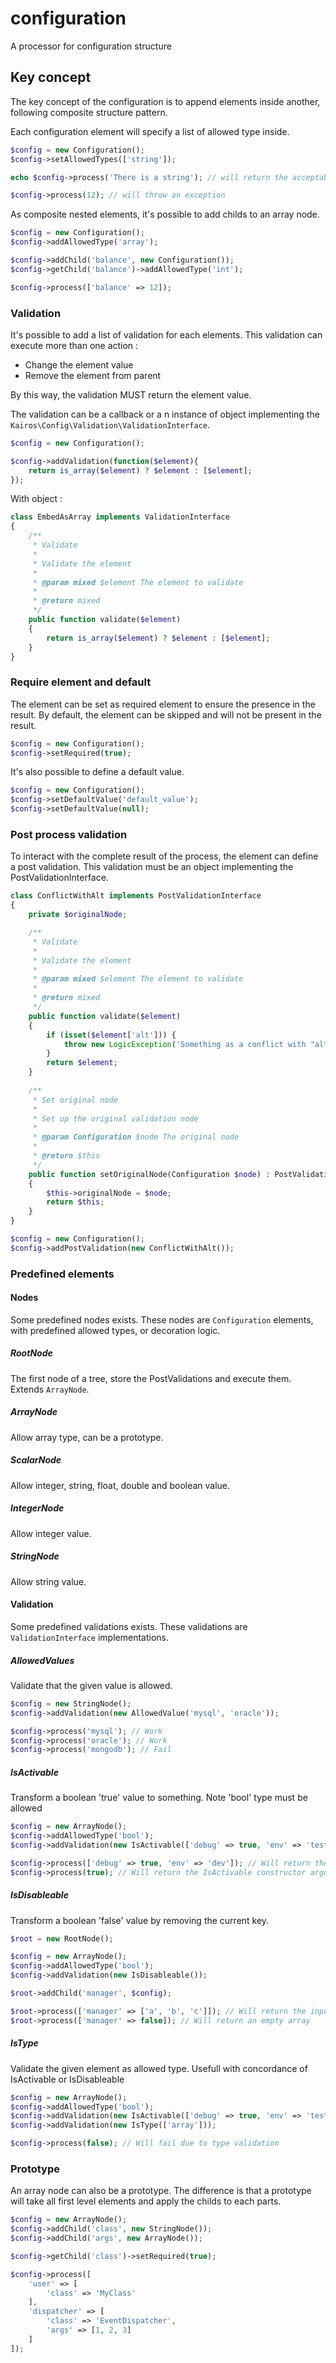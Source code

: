 # configuration

A processor for configuration structure

## Key concept

The key concept of the configuration is to append elements inside another, following composite structure pattern.

Each configuration element will specify a list of allowed type inside.

```php
$config = new Configuration();
$config->setAllowedTypes(['string']);

echo $config->process('There is a string'); // will return the acceptable input 'There is a string'

$config->process(12); // will throw an exception
```

As composite nested elements, it's possible to add childs to an array node.

```php
$config = new Configuration();
$config->addAllowedType('array');

$config->addChild('balance', new Configuration());
$config->getChild('balance')->addAllowedType('int');

$config->process(['balance' => 12]);
```

### Validation

It's possible to add a list of validation for each elements. This validation can execute more than one action :

 * Change the element value
 * Remove the element from parent

By this way, the validation MUST return the element value.

The validation can be a callback or a n instance of object implementing the `Kairos\Config\Validation\ValidationInterface`.

```PHP
$config = new Configuration();

$config->addValidation(function($element){
	return is_array($element) ? $element : [$element];
});
```

With object :

```PHP
class EmbedAsArray implements ValidationInterface
{
    /**
     * Validate
     *
     * Validate the element
     *
     * @param mixed $element The element to validate
     *
     * @return mixed
     */
    public function validate($element)
    {
    	return is_array($element) ? $element : [$element];
    }
}
```

### Require element and default

The element can be set as required element to ensure the presence in the result. By default, the element can be skipped and will not be present in the result.

```PHP
$config = new Configuration();
$config->setRequired(true);
```

It's also possible to define a default value.

```PHP
$config = new Configuration();
$config->setDefaultValue('default_value');
$config->setDefaultValue(null);
```

### Post process validation

To interact with the complete result of the process, the element can define a post validation. This validation must be an object implementing the PostValidationInterface.

```PHP
class ConflictWithAlt implements PostValidationInterface
{
	private $originalNode;

    /**
     * Validate
     *
     * Validate the element
     *
     * @param mixed $element The element to validate
     *
     * @return mixed
     */
    public function validate($element)
    {
    	if (isset($element['alt'])) {
    		throw new LogicException('Something as a conflict with "alt" element');
    	}
    	return $element;
    }
    
    /**
     * Set original node
     *
     * Set up the original validation node
     *
     * @param Configuration $node The original node
     *
     * @return $this
     */
    public function setOriginalNode(Configuration $node) : PostValidationInterface
    {
    	$this->originalNode = $node;
    	return $this;
    }
}
```

```PHP
$config = new Configuration();
$config->addPostValidation(new ConflictWithAlt());
```

### Predefined elements

#### Nodes

Some predefined nodes exists. These nodes are `Configuration` elements, with predefined allowed types, or decoration logic.

##### RootNode

The first node of a tree, store the PostValidations and execute them. Extends `ArrayNode`.

##### ArrayNode

Allow array type, can be a prototype.

##### ScalarNode

Allow integer, string, float, double and boolean value.

##### IntegerNode

Allow integer value.

##### StringNode

Allow string value.

#### Validation

Some predefined validations exists. These validations are `ValidationInterface` implementations.

##### AllowedValues

Validate that the given value is allowed.

```PHP
$config = new StringNode();
$config->addValidation(new AllowedValue('mysql', 'oracle'));

$config->process('mysql'); // Work
$config->process('oracle'); // Work
$config->process('mongodb'); // Fail
```

##### IsActivable

Transform a boolean 'true' value to something. Note 'bool' type must be allowed

```PHP
$config = new ArrayNode();
$config->addAllowedType('bool');
$config->addValidation(new IsActivable(['debug' => true, 'env' => 'test']));

$config->process(['debug' => true, 'env' => 'dev']); // Will return the input
$config->process(true); // Will return the IsActivable constructor argument
```

##### IsDisableable

Transform a boolean 'false' value by removing the current key.

```PHP
$root = new RootNode();

$config = new ArrayNode();
$config->addAllowedType('bool');
$config->addValidation(new IsDisableable());

$root->addChild('manager', $config);

$root->process(['manager' => ['a', 'b', 'c']]); // Will return the input
$root->process(['manager' => false]); // Will return an empty array
```

##### IsType

Validate the given element as allowed type. Usefull with concordance of IsActivable or IsDisableable

```PHP
$config = new ArrayNode();
$config->addAllowedType('bool');
$config->addValidation(new IsActivable(['debug' => true, 'env' => 'test']));
$config->addValidation(new IsType(['array']));

$config->process(false); // Will fail due to type validation
```

### Prototype

An array node can also be a prototype. The difference is that a prototype will take all first level elements and apply the childs to each parts.

```PHP
$config = new ArrayNode();
$config->addChild('class', new StringNode());
$config->addChild('args', new ArrayNode());

$config->getChild('class')->setRequired(true);

$config->process([
	'user' => [
		'class' => 'MyClass'
	],
	'dispatcher' => [
		'class' => 'EventDispatcher',
		'args' => [1, 2, 3]
	]
]);

```


